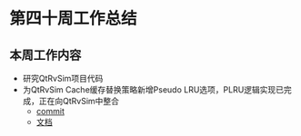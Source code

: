 # 第四十周工作总结  

## 本周工作内容  
- 研究QtRvSim项目代码
- 为QtRvSim Cache缓存替换策略新增Pseudo LRU选项，PLRU逻辑实现已完成，正在向QtRvSim中整合
    - [commit](https://github.com/brsf11/qtrvsim/commit/362f2d50a0fdcef00aab526ca1b42cfb6d1827bd)
    - [文档](https://github.com/brsf11/Tarsier-Internship/blob/main/Document/QtRVSim/QtRVSim_adding_PLRU.md)
